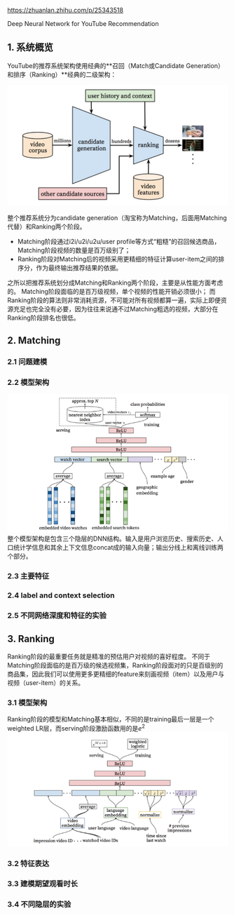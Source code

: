 https://zhuanlan.zhihu.com/p/25343518

Deep Neural Network for YouTube Recommendation


## 1. 系统概览
YouTube的推荐系统架构使用经典的**召回（Match或Candidate Generation）和排序（Ranking）**经典的二级架构：

![matching-ranking](./assets/dnn-matching-ranking.jpg)

整个推荐系统分为candidate generation（淘宝称为Matching，后面用Matching代替）和Ranking两个阶段。
- Matching阶段通过i2i/u2i/u2u/user profile等方式“粗糙”的召回候选商品，Matching阶段视频的数量是百万级别了；
- Ranking阶段对Matching后的视频采用更精细的特征计算user-item之间的排序分，作为最终输出推荐结果的依据。

之所以把推荐系统划分成Matching和Ranking两个阶段，主要是从性能方面考虑的。
Matching阶段面临的是百万级视频，单个视频的性能开销必须很小；
而Ranking阶段的算法则非常消耗资源，不可能对所有视频都算一遍，实际上即便资源充足也完全没有必要，因为往往来说通不过Matching粗选的视频，大部分在Ranking阶段排名也很低。

## 2. Matching

### 2.1 问题建模
### 2.2 模型架构
![dnn-matching-model-matching-architecture](./assets/dnn-matching-model-matching-architecture.png)
整个模型架构是包含三个隐层的DNN结构。输入是用户浏览历史、搜索历史、人口统计学信息和其余上下文信息concat成的输入向量；输出分线上和离线训练两个部分。

### 2.3 主要特征
### 2.4 label and context selection
### 2.5 不同网络深度和特征的实验

## 3. Ranking
Ranking阶段的最重要任务就是精准的预估用户对视频的喜好程度。
不同于Matching阶段面临的是百万级的候选视频集，Ranking阶段面对的只是百级别的商品集，因此我们可以使用更多更精细的feature来刻画视频（item）以及用户与视频（user-item）的关系。

### 3.1 模型架构
Ranking阶段的模型和Matching基本相似，不同的是training最后一层是一个weighted LR层，而serving阶段激励函数用的是$e^2$
![dnn-matching-model-ranking-architecture](./assets/dnn-matching-model-ranking-architecture.png)

### 3.2 特征表达
### 3.3 建模期望观看时长
### 3.4 不同隐层的实验